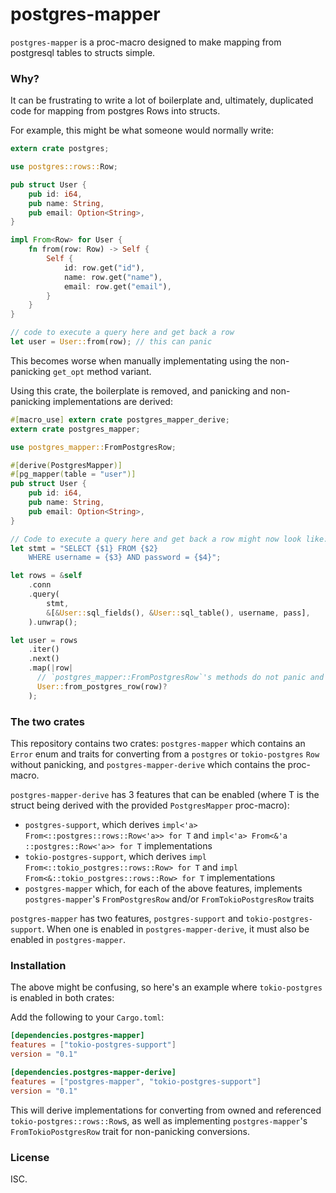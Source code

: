 # postgres-mapper

`postgres-mapper` is a proc-macro designed to make mapping from postgresql
tables to structs simple.

### Why?

It can be frustrating to write a lot of boilerplate and, ultimately, duplicated
code for mapping from postgres Rows into structs.

For example, this might be what someone would normally write:

```rust
extern crate postgres;

use postgres::rows::Row;

pub struct User {
    pub id: i64,
    pub name: String,
    pub email: Option<String>,
}

impl From<Row> for User {
    fn from(row: Row) -> Self {
        Self {
            id: row.get("id"),
            name: row.get("name"),
            email: row.get("email"),
        }
    }
}

// code to execute a query here and get back a row
let user = User::from(row); // this can panic
```

This becomes worse when manually implementating using the non-panicking
`get_opt` method variant.

Using this crate, the boilerplate is removed, and panicking and non-panicking
implementations are derived:

```rust
#[macro_use] extern crate postgres_mapper_derive;
extern crate postgres_mapper;

use postgres_mapper::FromPostgresRow;

#[derive(PostgresMapper)]
#[pg_mapper(table = "user")]
pub struct User {
    pub id: i64,
    pub name: String,
    pub email: Option<String>,
}

// Code to execute a query here and get back a row might now look like:
let stmt = "SELECT {$1} FROM {$2}
    WHERE username = {$3} AND password = {$4}";

let rows = &self
    .conn
    .query(
        stmt,
        &[&User::sql_fields(), &User::sql_table(), username, pass],
    ).unwrap();

let user = rows
    .iter()
    .next()
    .map(|row|
      // `postgres_mapper::FromPostgresRow`'s methods do not panic and return a Result
      User::from_postgres_row(row)?
    );

```

### The two crates

This repository contains two crates: `postgres-mapper` which contains an `Error`
enum and traits for converting from a `postgres` or `tokio-postgres` `Row`
without panicking, and `postgres-mapper-derive` which contains the proc-macro.

`postgres-mapper-derive` has 3 features that can be enabled (where T is the
struct being derived with the provided `PostgresMapper` proc-macro):

- `postgres-support`, which derives
`impl<'a> From<::postgres::rows::Row<'a>> for T` and
`impl<'a> From<&'a ::postgres::Row<'a>> for T` implementations
- `tokio-postgres-support`, which derives
`impl From<::tokio_postgres::rows::Row> for T` and
`impl From<&::tokio_postgres::rows::Row> for T` implementations
- `postgres-mapper` which, for each of the above features, implements
`postgres-mapper`'s `FromPostgresRow` and/or `FromTokioPostgresRow` traits

`postgres-mapper` has two features, `postgres-support` and
`tokio-postgres-support`. When one is enabled in `postgres-mapper-derive`, it
must also be enabled in `postgres-mapper`.

### Installation

The above might be confusing, so here's an example where `tokio-postgres` is
enabled in both crates:

Add the following to your `Cargo.toml`:

```toml
[dependencies.postgres-mapper]
features = ["tokio-postgres-support"]
version = "0.1"

[dependencies.postgres-mapper-derive]
features = ["postgres-mapper", "tokio-postgres-support"]
version = "0.1"
```

This will derive implementations for converting from owned and referenced
`tokio-postgres::rows::Row`s, as well as implementing `postgres-mapper`'s
`FromTokioPostgresRow` trait for non-panicking conversions.

### License

ISC.
